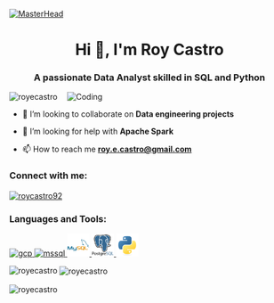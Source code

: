 [![MasterHead](https://images-wixmp-ed30a86b8c4ca887773594c2.wixmp.com/f/6fe91322-e36d-4aca-8d83-41904f9e429f/df3kllr-32b45386-cb0b-4d18-8614-d9c5c5349294.gif?token=eyJ0eXAiOiJKV1QiLCJhbGciOiJIUzI1NiJ9.eyJzdWIiOiJ1cm46YXBwOjdlMGQxODg5ODIyNjQzNzNhNWYwZDQxNWVhMGQyNmUwIiwiaXNzIjoidXJuOmFwcDo3ZTBkMTg4OTgyMjY0MzczYTVmMGQ0MTVlYTBkMjZlMCIsIm9iaiI6W1t7InBhdGgiOiJcL2ZcLzZmZTkxMzIyLWUzNmQtNGFjYS04ZDgzLTQxOTA0ZjllNDI5ZlwvZGYza2xsci0zMmI0NTM4Ni1jYjBiLTRkMTgtODYxNC1kOWM1YzUzNDkyOTQuZ2lmIn1dXSwiYXVkIjpbInVybjpzZXJ2aWNlOmZpbGUuZG93bmxvYWQiXX0.wXPGXM3Wy0nOUVmXi1d-CT031ZTvMjTdTsvYShmMXTY)](https://royecastro.io)
<h1 align="center">Hi 👋, I'm Roy Castro</h1>
<h3 align="center">A passionate Data Analyst skilled in SQL and Python</h3>
<img align="right" alt="Coding" width="400" src="https://www.codingireland.ie/images/fields/GIF/databases.gif">

<p align="left"> <img src="https://komarev.com/ghpvc/?username=royecastro&label=Profile%20views&color=0e75b6&style=flat" alt="royecastro" /> </p>

- 👯 I’m looking to collaborate on **Data engineering projects**

- 🤝 I’m looking for help with **Apache Spark**

- 📫 How to reach me **roy.e.castro@gmail.com**

<h3 align="left">Connect with me:</h3>
<p align="left">
<a href="https://linkedin.com/in/roycastro92" target="blank"><img align="center" src="https://raw.githubusercontent.com/rahuldkjain/github-profile-readme-generator/master/src/images/icons/Social/linked-in-alt.svg" alt="roycastro92" height="30" width="40" /></a>
</p>

<h3 align="left">Languages and Tools:</h3>
<p align="left"> <a href="https://cloud.google.com" target="_blank" rel="noreferrer"> <img src="https://www.vectorlogo.zone/logos/google_cloud/google_cloud-icon.svg" alt="gcp" width="40" height="40"/> </a> <a href="https://www.microsoft.com/en-us/sql-server" target="_blank" rel="noreferrer"> <img src="https://www.svgrepo.com/show/303229/microsoft-sql-server-logo.svg" alt="mssql" width="40" height="40"/> </a> <a href="https://www.mysql.com/" target="_blank" rel="noreferrer"> <img src="https://raw.githubusercontent.com/devicons/devicon/master/icons/mysql/mysql-original-wordmark.svg" alt="mysql" width="40" height="40"/> </a> <a href="https://www.postgresql.org" target="_blank" rel="noreferrer"> <img src="https://raw.githubusercontent.com/devicons/devicon/master/icons/postgresql/postgresql-original-wordmark.svg" alt="postgresql" width="40" height="40"/> </a> <a href="https://www.python.org" target="_blank" rel="noreferrer"> <img src="https://raw.githubusercontent.com/devicons/devicon/master/icons/python/python-original.svg" alt="python" width="40" height="40"/> </a> </p>

<p><img align="left" src="https://github-readme-stats.vercel.app/api/top-langs?username=royecastro&show_icons=true&locale=en&layout=compact" alt="royecastro" /></p>

<p>&nbsp;<img align="center" src="https://github-readme-stats.vercel.app/api?username=royecastro&show_icons=true&locale=en" alt="royecastro" /></p>

<p><img align="center" src="https://github-readme-streak-stats.herokuapp.com/?user=royecastro&" alt="royecastro" /></p>
